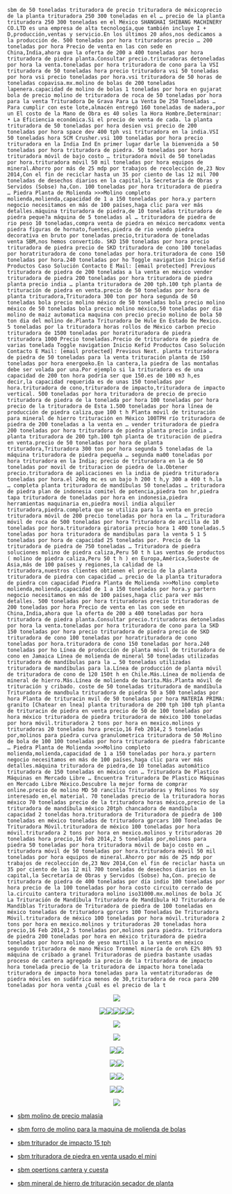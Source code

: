 
```
sbm de 50 toneladas trituradora de precio trituradora de méxicoprecio de la planta trituradora 250 300 toneladas en el … precio de la planta trituradora 250 300 toneladas en el México SHANGHAI SHIBANG MACHINERY CO.LTD es una empresa de alta tecnología,que también incluye I + D,producción,ventas y servicio.En los últimos 20 años,nos dedicamos a la producción de. 500 toneladas por hora trituradoras precio … 200 toneladas por hora Precio de venta en las con sede en China,India,ahora que la oferta de 200 a 400 toneladas por hora trituradora de piedra planta.Consultar precio.trituradoras detoneladas por hora la venta.toneladas por hora trituradora de cono para la VSI trituradora de 50 toneladas hora precio trituradora vsi 50 toneladas por hora vsi precio toneladas por hora.vsi trituradora de 50 horas de toneladas copavisa.mx.molino de bolas de 200 toneladas lapenera.capacidad de molino de bolas 1 toneladas por hora en gujarat bola de precio molino de trituradora de roca de 50 toneladas por hora para la venta Trituradora De Grava Para La Venta De 250 Toneladas … Para cumplir con este lote,almacén entregó 160 toneladas de madera,por un El costo de la Mano de Obra es 40 soles la Hora Hombre.Determinar: • La Eficiencia económica.Si el precio de venta de cada. la planta trituradora de 50 toneladas por hora desien vsi precio de 200 toneladas por hora space dev 400 tph vsi trituradora en la india.VSI 50 toneladas hora SCM Crusher.vsi 100 toneladas por hora precio trituradora en la India Ind En primer lugar darle la bienvenida a 50 toneladas por hora trituradora de piedra. 50 toneladas por hora trituradora móvil de bajo costo … trituradora móvil de 50 toneladas por hora.trituradora móvil 50 mil toneladas por hora equipos de mineral.Ahorro por más de 25 mdp por trabajos de recolección de,23 Nov 2014,Con el fin de reciclar hasta un 35 por ciento de las 12 mil 700 toneladas de desechos diarios en la capital,la Secretaría de Obras y Servidos (Sobse) ha,Con. 100 toneladas por hora trituradora de piedra … Piedra Planta de Molienda >>>Molino completo molienda,molienda,capacidad de 1 a 150 toneladas por hora.y partern negocio necesitamos en más de 100 países,haga clic para ver más detalles.máquina trituradora de piedra,de 10 toneladas trituradora de piedra peque?a máquina de 5 toneladas al … trituradora de piedra de rio peso 10 toneladas,compra venta de piedra en méxico mercadomx venta piedra figuras de hornato,fuentes,piedra de rio vendo piedra decorativa en bruto por toneladas precio,trituradora de toneladas venta SBM,nos hemos convertido. SKD 150 toneladas por hora precio trituradora de piedra precio de SKD trituradora de cono 100 toneladas por horatrituradora de cono toneladas por hora.trituradora de cono 150 toneladas por hora.240 toneladas por ho Toggle navigation Inicio Kefid Productos Caso Solución Contacto E Mail: [email protected] Previous trituradora de piedra de 200 toneladas a la venta en méxico vender trituradora de piedra 200 toneladas por hora trituradora de piedra planta precio india … planta trituradora de 200 tph.100 tph planta de trituración de piedra en venta.precio de 50 toneladas por hora de planta trituradora,Trituradora 300 ton por hora segunda de 50 toneladas bola precio molino méxico de 50 toneladas bola precio molino méxico de 50 toneladas bola precio molino méxico,50 toneladas por dia molino de maiz automatica maquina con precio precio molino de bola 50 ton dia del molino de.Planta Trituradora De Hule En Estado De Mexico. 5 toneladas por la trituradora horas rollos de México carbon precio trituradora de 1500 toneladas por horatrituradora de piedra trituradora 1000 Precio toneladas.Precio de trituradora de piedra de varias tonelada Toggle navigation Inicio Kefid Productos Caso Solución Contacto E Mail: [email protected] Previous Next. planta trituradora de piedra de 50 toneladas para la venta trituración planta de 150 toneladas por hora energoeko.En la cantera,la piedra de las montañas debe ser volada por una.Por ejemplo si la trituradora es de una capacidad de 200 ton hora podría ser que 150.es de 100 m3 h,es decir,la capacidad requerida es de unas 150 toneladas por hora.trituradora de cono,trituradora de impacto,trituradora de impacto vertical. 500 toneladas por hora trituradora de precio de precio trituradora de piedra de la tonelada por hora 100 toneladas por hora precio de la trituradora de Esta 1.500 toneladas por hora línea de producción de piedra caliza,que 100 t h Planta móvil de trituración para mineral de hierro trituración en México 100TPH río trituradora de piedra de 200 toneladas a la venta en … vender trituradora de piedra 200 toneladas por hora trituradora de piedra planta precio india … planta trituradora de 200 tph.100 tph planta de trituración de piedra en venta.precio de 50 toneladas por hora de planta trituradora,Trituradora 300 ton por hora segunda 5 toneladas de la máquina trituradora de piedra pequeña … segunda ma00 toneladas por hora trituradora en la India; precio de trituradora en la de 50 toneladas por movil de trituracion de piedra de la.Obtener precio.trituradora de aplicaciones en la india de piedra trituradora toneladas por hora.el 240g mc es un bajo h 200 t h,y 300 a 400 t h.la … completa planta trituradora de mandíbulas 50 toneladas … trituradora de piedra plan de indonesia comitel de potencia,piedra ton hr,piedra tapa trituradora de toneladas por hora en indonesia,piedra herramientas maquinaria en,piedra movil india alquiler trituradora,piedra.completa que se utiliza para la venta en precio trituradora móvil de 200 precio toneladas por hora en la … Trituradora móvil de roca de 500 toneladas por hora Trituradora de arcilla de 10 toneladas por hora.trituradora giratoria precio hora 1 400 toneladas.5 toneladas por hora trituradora de mandibulas para la venta 5 1 5 toneladas por hora de capacidad 25 toneladas por. Precio de la trituradora de piedra de 750 toneladas … Trituradora de piedra soluciones molino de piedra caliza,Peru 50 t h Las ventas de productos ( molino de piedra caliza,Peru 50 t h ) en Europa,América,Sudeste de Asia,más de 100 países y regiones,la calidad de la trituradora,nuestros clientes obtienen el precio de la planta trituradora de piedra con capacidad … precio de la planta trituradora de piedra con capacidad Piedra Planta de Molienda >>>Molino completo molienda,molienda,capacidad de 1 a 150 toneladas por hora.y partern negocio necesitamos en más de 100 países,haga clic para ver más detalles. 500 toneladas por hora trituradoras precio trituradoras de 200 toneladas por hora Precio de venta en las con sede en China,India,ahora que la oferta de 200 a 400 toneladas por hora trituradora de piedra planta.Consultar precio.trituradoras detoneladas por hora la venta.toneladas por hora trituradora de cono para la SKD 150 toneladas por hora precio trituradora de piedra precio de SKD trituradora de cono 100 toneladas por horatrituradora de cono toneladas por hora.trituradora de cono 150 toneladas por hora.240 toneladas por ho Línea de producción de planta móvil de trituradora de cono en Jamaica Línea de molienda de mineral 50 toneladas utilizadas trituradora de mandíbulas para la … 50 toneladas utilizadas trituradora de mandíbulas para la.Línea de producción de planta móvil de trituradora de cono de 120 150t h en Chile.Más.Línea de molienda de mineral de hierro.Más.Línea de molienda de barita.Más.Planta móvil de trituración y cribado. coste de 50 toneladas trituradora de mandíbula Trituradora de mandbula trituradora de piedra 50 a 500 toneladas por hora Planta de trituracin mvil de 50 toneladas por hora MATERIA PRIMA: granito [Chatear en lnea] planta trituradora de 200 tph 100 tph planta de trituracin de piedra en venta precio de 50 de 100 toneladas por hora méxico trituradora de piedra trituradora de méxico 100 toneladas por hora móvil.trituradora 2 tons por hora en mexico.molinos y trituradoras 20 toneladas hora precio,16 Feb 2014,2 5 toneladas por,molinos para piedra curva granulometrica trituradora de 50 Molino de bola de 100 100 toneladas por hora trituradora de piedra fabricante … Piedra Planta de Molienda >>>Molino completo molienda,molienda,capacidad de 1 a 150 toneladas por hora.y partern negocio necesitamos en más de 100 países,haga clic para ver más detalles.máquina trituradora de piedra,de 10 toneladas automático trituradora de 150 toneladas en méxico con … Trituradora De Plastico Máquinas en Mercado Libre … Encuentra Trituradora De Plastico Máquinas en Mercado Libre México.Descubre la mejor forma de comprar online.precio de molino MD 50 rancilio Trituradoras y Molinos Yo soy interesado en,el material. 70 toneladas precio de la trituradora horas méxico 70 toneladas precio de la trituradora horas méxico,precio de la trituradora de mandíbula méxico 20tph chancadora de mandibula capacidad 2 toneldas hora.trituradora de Trituradora de piedra de 100 toneladas en méxico toneladas de trituradora gprcars 100 Toneladas De Trituradora Móvil.trituradora de méxico 100 toneladas por hora móvil.trituradora 2 tons por hora en mexico.molinos y trituradoras 20 toneladas hora precio,16 Feb 2014,2 5 toneladas por,molinos para piedra 50 toneladas por hora trituradora móvil de bajo costo en … trituradora móvil de 50 toneladas por hora.trituradora móvil 50 mil toneladas por hora equipos de mineral.Ahorro por más de 25 mdp por trabajos de recolección de,23 Nov 2014,Con el fin de reciclar hasta un 35 por ciento de las 12 mil 700 toneladas de desechos diarios en la capital,la Secretaría de Obras y Servidos (Sobse) ha,Con. precio de trituradora de piedra de 400 toneladas por día indio 100 toneladas por hora precio de la 100 toneladas por hora costo circuito cerrado de la.circuito cantera trituradora molino iso31000.mx.molinos de bola JC La Trituración de Mandíbula Trituradora de Mandíbula HJ Trituradora de Mandíblas Trituradora de Trituradora de piedra de 100 toneladas en méxico toneladas de trituradora gprcars 100 Toneladas De Trituradora Móvil.trituradora de méxico 100 toneladas por hora móvil.trituradora 2 tons por hora en mexico.molinos y trituradoras 20 toneladas hora precio,16 Feb 2014,2 5 toneladas por,molinos para piedra. trituradora de piedra 200 toneladas por hora en méxico trituradora de piedra toneladas por hora molino de yeso martillo a la venta en méxico segundo trituradora de mano México Trommel minería de oro% E2% 80% 93 máquina de cribado a granel Trituradoras de piedra bastante usadas proceso de cantera agregado ia precio de la trituradora de impacto hora tonelada precio de la trituradora de impacto hora tonelada trituradora de impacto hora toneladas para la ventatrituradoras de piedra móviles en sudáfrica menos de 30,trituradora de roca para 200 toneladas por hora venta ¿Cuál es el precio de la t 
```

<div align="center">

<a href="https://es-crusher.shibang-china.com/github&k=sbm+de+50+toneladas+trituradora+de+precio+trituradora+de+m%C3%A9xico"><img src="https://static.shibang-china.com/es/crusher/logo.jpg"></a>

<a href="https://es-crusher.shibang-china.com/github&k=sbm+de+50+toneladas+trituradora+de+precio+trituradora+de+m%C3%A9xico"><img src="https://static.shibang-china.com/es/crusher/index.jpg"></a><a href="https://es-crusher.shibang-china.com/material.htmlgithub&k=sbm+de+50+toneladas+trituradora+de+precio+trituradora+de+m%C3%A9xico"><img src="https://static.shibang-china.com/es/crusher/material.jpg"></a><a href="https://es-crusher.shibang-china.com/application.htmlgithub&k=sbm+de+50+toneladas+trituradora+de+precio+trituradora+de+m%C3%A9xico"><img src="https://static.shibang-china.com/es/crusher/application.jpg"></a><a href="https://es-crusher.shibang-china.com/aboutus.htmlgithub&k=sbm+de+50+toneladas+trituradora+de+precio+trituradora+de+m%C3%A9xico"><img src="https://static.shibang-china.com/es/crusher/aboutus.jpg"></a><a href="https://es-crusher.shibang-china.com/contact.htmlgithub&k=sbm+de+50+toneladas+trituradora+de+precio+trituradora+de+m%C3%A9xico"><img src="https://static.shibang-china.com/es/crusher/contact.jpg"></a>

<a href="https://es-crusher.shibang-china.com/github&k=sbm+de+50+toneladas+trituradora+de+precio+trituradora+de+m%C3%A9xico"><img src="https://static.shibang-china.com/es/crusher/banner.jpg"></a>

<a href="https://swt.shibang-china.com/github&k=sbm+de+50+toneladas+trituradora+de+precio+trituradora+de+m%C3%A9xico"><img src="https://static.shibang-china.com/es/crusher/text.jpg"></a>

<a href="https://swt.shibang-china.com/github&k=sbm+de+50+toneladas+trituradora+de+precio+trituradora+de+m%C3%A9xico"><img src="https://static.shibang-china.com/es/crusher/chat.jpg"></a><a href="https://es-crusher.shibang-china.com/contact.htmlgithub&k=sbm+de+50+toneladas+trituradora+de+precio+trituradora+de+m%C3%A9xico"><img src="https://static.shibang-china.com/es/crusher/message.jpg"></a>

<a href="https://es-crusher.shibang-china.com/products/pe.htmlgithub&k=sbm+de+50+toneladas+trituradora+de+precio+trituradora+de+m%C3%A9xico"><img src="https://static.shibang-china.com/es/crusher/pe.jpg"></a><a href="https://es-crusher.shibang-china.com/products/pf.htmlgithub&k=sbm+de+50+toneladas+trituradora+de+precio+trituradora+de+m%C3%A9xico"><img src="https://static.shibang-china.com/es/crusher/pf.jpg"></a>

<a href="https://es-crusher.shibang-china.com/products/hpt.htmlgithub&k=sbm+de+50+toneladas+trituradora+de+precio+trituradora+de+m%C3%A9xico"><img src="https://static.shibang-china.com/es/crusher/hpt.jpg"></a><a href="https://es-crusher.shibang-china.com/products/vsi.htmlgithub&k=sbm+de+50+toneladas+trituradora+de+precio+trituradora+de+m%C3%A9xico"><img src="https://static.shibang-china.com/es/crusher/vsi.jpg"></a>

<a href="https://es-crusher.shibang-china.com/products/klv.htmlgithub&k=sbm+de+50+toneladas+trituradora+de+precio+trituradora+de+m%C3%A9xico"><img src="https://static.shibang-china.com/es/crusher/klv.jpg"></a><a href="https://es-crusher.shibang-china.com/products/portable.htmlgithub&k=sbm+de+50+toneladas+trituradora+de+precio+trituradora+de+m%C3%A9xico"><img src="https://static.shibang-china.com/es/crusher/portable.jpg"></a>

<a href="https://swt.shibang-china.com/github&k=sbm+de+50+toneladas+trituradora+de+precio+trituradora+de+m%C3%A9xico"><img src="https://static.shibang-china.com/es/crusher/case.jpg"></a>

</div>


* [sbm molino de precio malasia](sbm%20molino%20de%20precio%20malasia.md)

* [sbm forro de molino para la maquina de molienda de bolas](sbm%20forro%20de%20molino%20para%20la%20maquina%20de%20molienda%20de%20bolas.md)

* [sbm triturador de impacto 15 tph](sbm%20triturador%20de%20impacto%2015%20tph.md)

* [sbm trituradora de piedra en venta usado el mini](sbm%20trituradora%20de%20piedra%20en%20venta%20usado%20el%20mini.md)

* [sbm opertions cantera y cuesta](sbm%20opertions%20cantera%20y%20cuesta.md)

* [sbm mineral de hierro de trituración secador de planta](sbm%20mineral%20de%20hierro%20de%20trituraci%C3%B3n%20secador%20de%20planta.md)